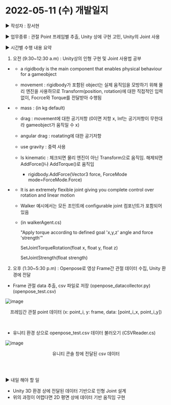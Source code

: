 # 2022-05-11 (수) 개발일지

▶ 작성자 : 장서현 

▶ 업무종류 : 관절 Point 프레임별 추출, Unity 상에 구현 고민, Unity의 Joint 사용 

▶ 시간별 수행 내용 요약
<br>
1. 오전 (9:30~12:30 a.m) : Unity상의 인형 구현 및 Joint 사용법 공부

  - <Rigidbody Physics> 
  
    - a rigidbody is the main component that enables physical behaviour for a gameobject 
  
    - movement : rigidbody가 포함된 object는 실제 움직임을 모방하기 위해 물리 엔진을 사용하므로 Transform(position, rotation)에 대한 직접적인 입력 없이, Focrce와 Torque를 전달받아 수행됨 
  
  - <Rigidbody Component Reference> 
  
    - mass : (in kg default) 
  
    - drag : movement에 대한 공기저항 (0이면 저항 x, Inf는 공기저항이 무한대라 gameobject가 움직일 수 x) 
  
    - angular drag : roatating에 대한 공기저항 
  
    - use gravity : 중력 사용 
  
    - Is kinematic : 체크되면 물리 엔진이 아닌 Transform으로 움직임. 해제되면 AddForce()나 AddTorque()로 움직임 
  
      * rigidbody.AddForce(Vector3 force, ForceMode mode=ForceMode.Force) 
  
  - <Configurable Joint> 
  
    - It is an extremely flexible joint giving you complete control over rotation and linear motion 
  
    - Walker 예시에서는 모든 조인트에 configurable joint 컴포넌트가 포함되어 있음 
  
    - (in walkerAgent.cs) 
  
      "Apply torque according to defined goal 'x,y,z' angle and force 'strength'" 
  
      SetJointTorqueRotation(float x, float y, float z) 
  
      SetJointStrength(float strength) 
  


2. 오후 (1:30~5:30 p.m) : Openpose로 영상 Frame간 관절 데이터 수집, Unity 환경에 전달
  - Frame 관절 data 추출, csv 파일로 저장 (openpose_datacollector.py) (openpose_test.csv)  
  
  ![image](https://user-images.githubusercontent.com/48125526/167970623-d2e8e11b-e303-4498-83e8-ed6e413a7fa6.png)
   <p align="center"> 프레임간 관절 point 데이터 (x: point_i, y: frame, data: [point_i_x, point_i_y]) </p> <br>

  - 유니티 환경 상으로 openpose_test.csv 데이터 불러오기 (CSVReader.cs) 
  
  ![image](https://user-images.githubusercontent.com/48125526/167970572-16071c3e-2e68-46cf-a943-92077cc35066.png)
   <p align="center"> 유니티 콘솔 창에 전달된 csv 데이터 </p> <br>

<br>

▶  내일 해야 할 일 
  
  - Unity 3D 환경 상에 전달된 데이터 기반으로 인형 Joint 설계
  - 위의 과정이 어렵다면 2D 평면 상에 데이터 기반 움직임 구현
